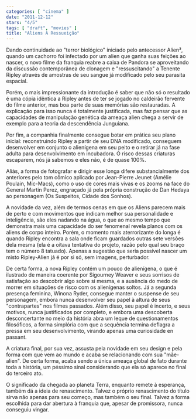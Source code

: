 ```yaml
---
categories: [ "cinema" ]
date: "2011-12-12"
stars: "4/5"
tags: [ "draft", "movies" ]
title: "Aliens A Ressueição"
---
```

Dando continuidade ao "terror biológico" iniciado pelo antecessor
Alien³, quando um cachorro foi infectado por um alien que ganha suas
feições ao nascer, o novo filme da franquia reabre a caixa de Pandora se
aproveitando da discussão contemporânea de clonagem e "ressuscitando"
a Tenente Ripley através de amostras de seu sangue já modificado pelo
seu parasita espacial.

Porém, o mais impressionante da introdução é saber que não
só o resultado é uma cópia idêntica a Ripley antes de ter se
jogado no caldeirão fervente do filme anterior, mas boa parte de suas
memórias são restauradas. A explicação para isso nunca é totalmente
justificada, mas faz pensar que as capacidades de manipulação genética
da ameaça alien chega a servir de exemplo para a teoria da descendência
Junguiana.

Por fim, a companhia finalmente consegue botar em prática seu plano
inicial: reconstruindo Ripley a partir de seu DNA modificado, conseguem
desenvolver em conjunto o alienígena em seu peito e o retirar já na
fase adulta para desenvolvimento em incubadora. O risco dessas criaturas
escaparem, nós já sabemos e eles não, é de quase 100%.

Aliás, a forma de fotografar e dirigir esse longa difere substancialmente
dos anteriores pelo tom cômico aplicado por Jean-Pierre Jeunet (Amélie
Poulain, Mic-Macs), como o uso de cores mais vivas e os zooms na face
do General Martin Perez, engraçado já pela própria construção de
Dan Hedaya ao personagem (Os Suspeitos, Cidade dos Sonhos).

A novidade da vez, além de termos cenas em que os Aliens parecem
mais de perto e com movimentos que indicam melhor sua personalidade e
inteligência, são eles nadando na água, o que ao mesmo tempo que
demonstra mais uma capacidade do ser fenomenal revela planos com os
aliens de corpo inteiro. Porém, o momento mais aterrorizante do longa é
quando Ripley encontra a sala onde ficam guardados outras sete versões
dela mesma (ela é a oitava tentativa do projeto, razão pelo qual seu
braço tem o número 8 tatuado). Apenas a sugestão que seria possível
nascer um misto Ripley-Alien já é por si só, sem imagens, perturbador.

De certa forma, a nova Ripley contém um pouco de alienígena, o que é
ilustrado de maneira coerente por Sigourney Weaver e seus sorrisos de
satisfação ao descobrir algo sobre si mesma, e a ausência do medo
de morrer em situações de risco com os alienígenas soltos. Já a
segunda presença feminina, Winona Ryder, consegue manter o suspense
de seu personagem, embora nunca desenvolver seu papel à altura de seus
"contrapartes" nos filmes passados. Além disso, seu papel é incerto,
e seus motivos, nunca justificados por completo, e embora uma descoberta
desconcertante no meio da história abra um leque de questionamentos
filosóficos, a forma simplória com que a sequência termina deflagra a
pressa em seu desenvolvimento, virando apenas uma curiosidade en passant.

A criatura final, por sua vez, assusta pela novidade em seu design
e pela forma com que vem ao mundo e acaba se relacionando com sua
"mãe-alien". De certa forma, acaba sendo a única ameaça global de
fato durante toda a história, um péssimo sinal considerando que ela
só aparece no final do terceiro ato.

O significado da chegada ao planeta Terra, enquanto remete à esperança,
também dá a ideia de renascimento. Talvez o próprio renascimento
do título sirva não apenas para seu começo, mas também o seu
final. Talvez a forma escolhida para dar abertura à franquia que,
apesar de promissora, nunca conseguiu vingar.

